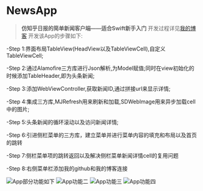 # NewsApp
> **仿知乎日报的简单新闻客户端——适合Swift新手入门**
开发过程详见[我的博客](http://blog.csdn.net/hnuzengchao )
开发该App的步骤如下:

-Step 1:界面布局TableView(HeadView以及TableViewCell),自定义TableViewCell;

-Step 2:通过Alamofire三方库进行Json解析,为Model赋值;同时在view初始化的时候添加TableHeader,即为头条新闻;

-Step 3:添加WebViewController,获取新闻ID,通过拼接url来显示详情;

-Step 4:集成三方库,MJRefresh用来刷新和加载,SDWebImage用来异步加载cell中的图片;

-Step 5:头条新闻的循环滚动以及访问新闻详情;

-Step 6:引进侧栏菜单的三方库，建立菜单并进行菜单内容的填充和布局以及首页的跳转

-Step 7:侧栏菜单项的跳转返回以及解决侧栏菜单新闻详情cell的复用问题

-Step 8:右侧菜单栏添加我的github和我的博客连接

![App部分功能如下](http://img.blog.csdn.net/20151210104240897)   ![App功能二](http://img.blog.csdn.net/20151210104732078)   ![App功能三](http://img.blog.csdn.net/20151211162154407)   ![App功能四](http://img.blog.csdn.net/20151221150229561)
